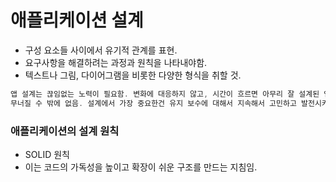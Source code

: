 # 애플리케이션 설계

- 구성 요소들 사이에서 유기적 관계를 표현.
- 요구사항을 해결하려는 과정과 원칙을 나타내야함.
- 텍스트나 그림, 다이어그램을 비롯한 다양한 형식을 취할 것.

```kotlin
앱 설계는 끊임없는 노력이 필요함. 변화에 대응하지 않고, 시간이 흐르면 아무리 잘 설계된 앱도
무너질 수 밖에 없음. 설계에서 가장 중요한건 유지 보수에 대해서 지속해서 고민하고 발전시키는 것.
```

### 애플리케이션의 설계 원칙

- SOLID 원칙
- 이는 코드의 가독성을 높이고 확장이 쉬운 구조를 만드는 지침임.

